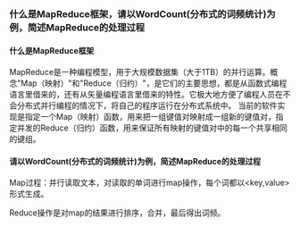 ### 什么是MapReduce框架，请以WordCount(分布式的词频统计)为例，简述MapReduce的处理过程

#### 什么是MapReduce框架

MapReduce是一种编程模型，用于大规模数据集（大于1TB）的并行运算。概念"Map（映射）"和"Reduce（归约）"，是它们的主要思想，都是从函数式编程语言里借来的，还有从矢量编程语言里借来的特性。它极大地方便了编程人员在不会分布式并行编程的情况下，将自己的程序运行在分布式系统中。 当前的软件实现是指定一个Map（映射）函数，用来把一组键值对映射成一组新的键值对，指定并发的Reduce（归约）函数，用来保证所有映射的键值对中的每一个共享相同的键组。

#### 请以WordCount(分布式的词频统计)为例，简述MapReduce的处理过程

Map过程：并行读取文本，对读取的单词进行map操作，每个词都以<key,value>形式生成。

Reduce操作是对map的结果进行排序，合并，最后得出词频。